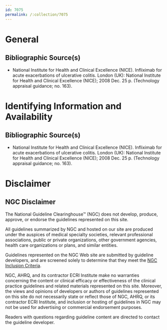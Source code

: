 ```yaml
---
id: 7075
permalink: /:collection/7075
---
```


# General

## Bibliographic Source(s)

- National Institute for Health and Clinical Excellence (NICE). Infliximab for acute exacerbations of ulcerative colitis. London (UK): National Institute for Health and Clinical Excellence (NICE); 2008 Dec. 25 p. (Technology appraisal guidance; no. 163).

# Identifying Information and Availability

## Bibliographic Source(s)

- National Institute for Health and Clinical Excellence (NICE). Infliximab for acute exacerbations of ulcerative colitis. London (UK): National Institute for Health and Clinical Excellence (NICE); 2008 Dec. 25 p. (Technology appraisal guidance; no. 163).

# Disclaimer

## NGC Disclaimer

The National Guideline Clearinghouse™ (NGC) does not develop, produce, approve, or endorse the guidelines represented on this site.

All guidelines summarized by NGC and hosted on our site are produced under the auspices of medical specialty societies, relevant professional associations, public or private organizations, other government agencies, health care organizations or plans, and similar entities.

Guidelines represented on the NGC Web site are submitted by guideline developers, and are screened solely to determine that they meet the [NGC Inclusion Criteria](/help-and-about/summaries/inclusion-criteria).

NGC, AHRQ, and its contractor ECRI Institute make no warranties concerning the content or clinical efficacy or effectiveness of the clinical practice guidelines and related materials represented on this site. Moreover, the views and opinions of developers or authors of guidelines represented on this site do not necessarily state or reflect those of NGC, AHRQ, or its contractor ECRI Institute, and inclusion or hosting of guidelines in NGC may not be used for advertising or commercial endorsement purposes.

Readers with questions regarding guideline content are directed to contact the guideline developer.

